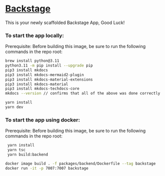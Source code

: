 # [Backstage](https://backstage.io)

This is your newly scaffolded Backstage App, Good Luck!

### To start the app locally:

Prerequisite: Before building this image, be sure to run the following commands in the repo root:
```sh
brew install python@3.11
python3.11 -m pip install --upgrade pip
pip3 install mkdocs
pip3 install mkdocs-mermaid2-plugin
pip3 install mkdocs-material-extensions
pip3 install mkdocs-material
pip3 install mkdocs-techdocs-core
mkdocs --version // confirms that all of the above was done correctly
```

```sh
yarn install
yarn dev
```

### To start the app using docker:

Prerequisite: Before building this image, be sure to run the following commands in the repo root:
```sh
 yarn install
 yarn tsc
 yarn build:backend
```

```sh
docker image build . -f packages/backend/Dockerfile --tag backstage
docker run -it -p 7007:7007 backstage
```